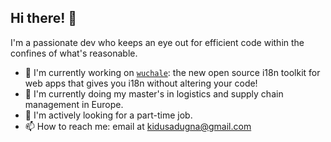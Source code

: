 ## Hi there! 👋

I'm a passionate dev who keeps an eye out for efficient code within the confines of what's reasonable.

- 🔭 I'm currently working on [`wuchale`](https://wuchale.dev): the new open source i18n toolkit for web apps that gives you i18n without altering your code!
- 🌱 I'm currently doing my master's in logistics and supply chain management in Europe.
- 💼 I'm actively looking for a part-time job.
- 📫 How to reach me: email at kidusadugna@gmail.com
<!--

- 🤔 I’m looking for help with ...
- 💬 Ask me about ...
- 😄 Pronouns: ...
- ⚡ Fun fact: ...
-->
